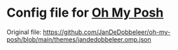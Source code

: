 # Config file for [Oh My Posh](https://github.com/JanDeDobbeleer/oh-my-posh)

Original file: https://github.com/JanDeDobbeleer/oh-my-posh/blob/main/themes/jandedobbeleer.omp.json
